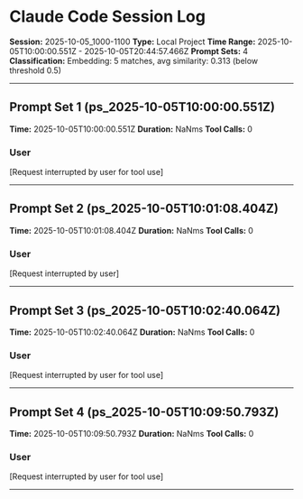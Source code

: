 # Claude Code Session Log

**Session:** 2025-10-05_1000-1100
**Type:** Local Project
**Time Range:** 2025-10-05T10:00:00.551Z - 2025-10-05T20:44:57.466Z
**Prompt Sets:** 4
**Classification:** Embedding: 5 matches, avg similarity: 0.313 (below threshold 0.5)

---

## Prompt Set 1 (ps_2025-10-05T10:00:00.551Z)

**Time:** 2025-10-05T10:00:00.551Z
**Duration:** NaNms
**Tool Calls:** 0

### User

[Request interrupted by user for tool use]

---

## Prompt Set 2 (ps_2025-10-05T10:01:08.404Z)

**Time:** 2025-10-05T10:01:08.404Z
**Duration:** NaNms
**Tool Calls:** 0

### User

[Request interrupted by user]

---

## Prompt Set 3 (ps_2025-10-05T10:02:40.064Z)

**Time:** 2025-10-05T10:02:40.064Z
**Duration:** NaNms
**Tool Calls:** 0

### User

[Request interrupted by user for tool use]

---

## Prompt Set 4 (ps_2025-10-05T10:09:50.793Z)

**Time:** 2025-10-05T10:09:50.793Z
**Duration:** NaNms
**Tool Calls:** 0

### User

[Request interrupted by user for tool use]

---

